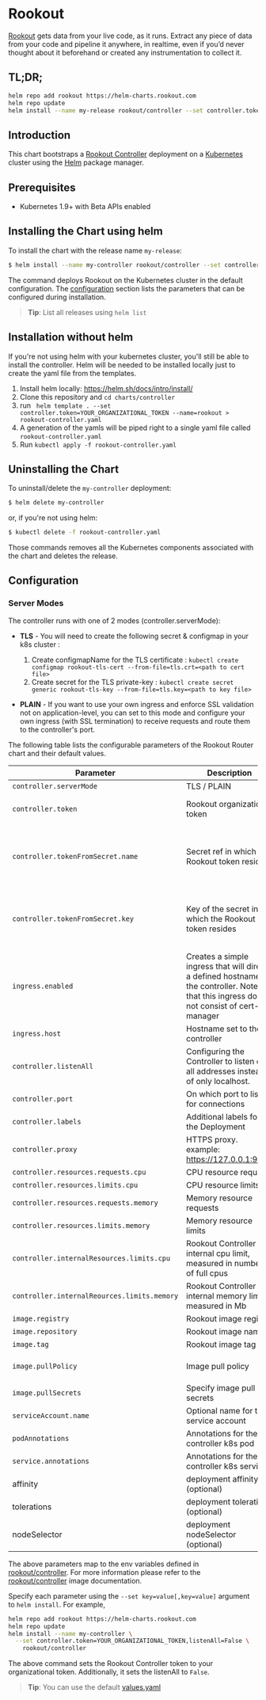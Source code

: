 # Rookout

[Rookout](http://rookout.com/) gets data from your live code, as it runs. Extract any piece of data from your code and pipeline it anywhere, in realtime, even if you’d never thought about it beforehand or created any instrumentation to collect it.

## TL;DR;

```bash
helm repo add rookout https://helm-charts.rookout.com
helm repo update
helm install --name my-release rookout/controller --set controller.token=YOUR_ORGANIZATIONAL_TOKEN
```

## Introduction

This chart bootstraps a [Rookout Controller](https://docs.rookout.com/docs/agent-setup.html) deployment on a [Kubernetes](http://kubernetes.io) cluster using the [Helm](https://helm.sh) package manager.

## Prerequisites

- Kubernetes 1.9+ with Beta APIs enabled

## Installing the Chart using helm

To install the chart with the release name `my-release`:

```bash
$ helm install --name my-controller rookout/controller --set controller.token=YOUR_ORGANIZATIONAL_TOKEN
```

The command deploys Rookout on the Kubernetes cluster in the default configuration. The [configuration](#configuration) section lists the parameters that can be configured during installation.

> **Tip**: List all releases using `helm list`

## Installation without helm
If you're not using helm with your kubernetes cluster, you'll still be able to install the controller. Helm will be needed to be installed locally just to create the yaml file from the templates.

1.  Install helm locally: https://helm.sh/docs/intro/install/ 
2.  Clone this repository and `cd charts/controller`
3.  run ``` helm template . --set controller.token=YOUR_ORGANIZATIONAL_TOKEN --name=rookout > rookout-controller.yaml```
4.  A generation of the yamls will be piped right to a single yaml file called `rookout-controller.yaml`
5.  Run `kubectl apply -f rookout-controller.yaml`


## Uninstalling the Chart

To uninstall/delete the `my-controller` deployment:

```bash
$ helm delete my-controller
```

or, if you're not using helm:
```bash
$ kubectl delete -f rookout-controller.yaml
```

Those commands removes all the Kubernetes components associated with the chart and deletes the release.

## Configuration

### Server Modes

The controller runs with one of 2 modes (controller.serverMode):

* **TLS** - You will need to create the following secret & configmap in your k8s cluster :
  1. Create configmapName for the TLS certificate : `kubectl create configmap rookout-tls-cert --from-file=tls.crt=<path to cert file>`  
  1. Create secret for the TLS private-key : `kubectl create secret generic rookout-tls-key --from-file=tls.key=<path to key file>`

* **PLAIN** - If you want to use your own ingress and enforce SSL validation not on application-level, you can set to this mode and configure your own ingress (with SSL termination) to receive requests and route them to the controller's port.

The following table lists the configurable parameters of the Rookout Router chart and their default values.

|            Parameter                      |              Description                 |                          Default                        | 
| ----------------------------------------- | ---------------------------------------- | ------------------------------------------------------- |
| `controller.serverMode`                   | TLS / PLAIN                    | PLAIN (required)
| `controller.token`                           | Rookout organizational token             | `Nil` You must provide your own token                   |  
| `controller.tokenFromSecret.name`                 | Secret ref in which the Rookout token resides  | `Nil` You must provide your own secret (Optional if setting the token using controller.token)                   |  
| `controller.tokenFromSecret.key`                 | Key of the secret in which the Rookout token resides  | `Nil` You must provide your own secret (Optional if setting the token using controller.token)                   |  
| `ingress.enabled` | Creates a simple ingress that will direct a defined hostname to the controller. Note that this ingress does not consist of cert-manager | `False` | 
| `ingress.host` | Hostname set to the controller | (none) | 
| `controller.listenAll`                       | Configuring the Controller to listen on all addresses instead of only localhost.                      | `False` Listens only on localhost |
| `controller.port`                       | On which port to listen for connections                       | 7488 |
| `controller.labels`                       | Additional labels for the Deployment | (None)  |
| `controller.proxy`                       | HTTPS proxy. example: https://127.0.0.1:9090 | (None) |
| `controller.resources.requests.cpu`          | CPU resource requests                    | `30m`                                                   |
| `controller.resources.limits.cpu`            | CPU resource limits                      | `4000m`                                                 |
| `controller.resources.requests.memory`       | Memory resource requests                 | `32Mi`                                                  |
| `controller.resources.limits.memory`         | Memory resource limits                   | `1024Mi`                                                |
| `controller.internalResources.limits.cpu`    | Rookout Controller internal cpu limit, measured in number of full cpus     | `4`                    |
| `controller.internalReources.limits.memory`  | Rookout Controller internal memory limit, measured in Mb                 | `1024`                   |
| `image.registry`                          | Rookout image registry                   | `docker.io`                                             |
| `image.repository`                        | Rookout image name                       | `rookout/controller`                                         |
| `image.tag`                               | Rookout image tag                        | `{VERSION}`                                             |
| `image.pullPolicy`                        | Image pull policy                        | `Always` if `imageTag` is `latest`, else `IfNotPresent` |
| `image.pullSecrets`                       | Specify image pull secrets               | `nil`                                                   |
| `serviceAccount.name` | Optional name for the service account | (none) |
| `podAnnotations` | Annotations for the controller k8s pod | (none) |
| `service.annotations` | Annotations for the controller k8s service | (none) |
| affinity | deployment affinity (optional) | (none) |
| tolerations | deployment tolerations (optional) | (none) |
| nodeSelector | deployment nodeSelector (optional) | (none) |


The above parameters map to the env variables defined in [rookout/controller](https://docs.rookout.com/docs/agent-setup.html). For more information please refer to the [rookout/controller](https://hub.docker.com/r/rookout/agent/) image documentation.

Specify each parameter using the `--set key=value[,key=value]` argument to `helm install`. For example,

```bash
helm repo add rookout https://helm-charts.rookout.com
helm repo update
helm install --name my-controller \
  --set controller.token=YOUR_ORGANIZATIONAL_TOKEN,listenAll=False \
    rookout/controller
```

The above command sets the Rookout Controller token to your organizational token. Additionally, it sets the listenAll to `False`.

> **Tip**: You can use the default [values.yaml](values.yaml)
